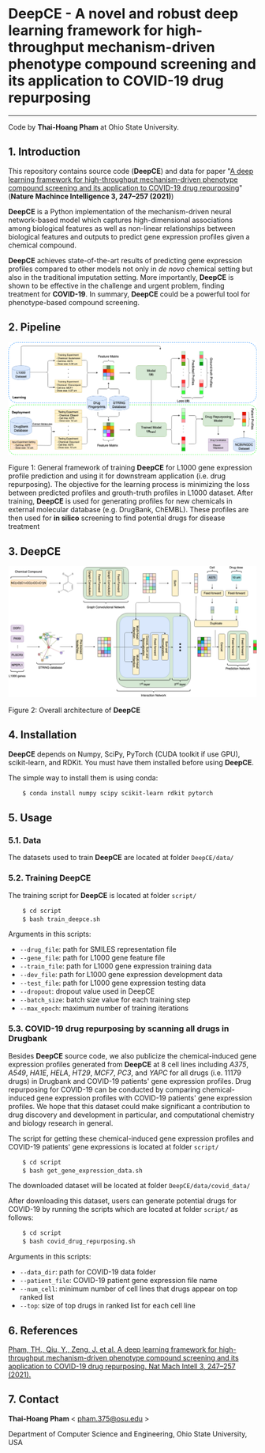 # DeepCE - A novel and robust deep learning framework for high-throughput mechanism-driven phenotype compound screening and its application to COVID-19 drug repurposing
-----------------------------------------------------------------
Code by **Thai-Hoang Pham** at Ohio State University.

## 1. Introduction
This repository contains source code (**DeepCE**) and data for paper "[A deep learning framework for high-throughput mechanism-driven phenotype compound screening and its application to COVID-19 drug repurposing](https://www.nature.com/articles/s42256-020-00285-9)" (**Nature Machince Intelligence 3, 247–257 (2021)**)

**DeepCE** is a Python implementation of the mechanism-driven neural network-based model which captures 
high-dimensional associations among biological features as well as non-linear relationships between biological features 
and outputs to predict gene expression profiles given a chemical compound.

**DeepCE** achieves state-of-the-art results of predicting gene expression profiles compared to other models not only 
in *de novo* chemical setting but also in the traditional imputation setting. More importantly, **DeepCE** is shown to be 
effective in the challenge and urgent problem, finding treatment for **COVID-19**. In summary, **DeepCE** could be a powerful 
tool for phenotype-based compound screening. 

## 2. Pipeline

![alt text](docs/fig1-update.png "Pipeline")

Figure 1: General framework of training **DeepCE** for L1000 gene expression profile prediction and using it for 
downstream application (i.e. drug repurposing). The objective for the learning process is minimizing the loss 
between predicted profiles and grouth-truth profiles in L1000 dataset. After training, **DeepCE** is used for 
generating profiles for new chemicals in external molecular database (e.g. DrugBank, ChEMBL). These profiles 
are then used for **in silico** screening to find potential drugs for disease treatment

## 3. DeepCE

![alt text](docs/fig2.png "DeepCE")

Figure 2: Overall architecture of **DeepCE**

## 4. Installation

**DeepCE** depends on Numpy, SciPy, PyTorch (CUDA toolkit if use GPU), scikit-learn, and RDKit. 
You must have them installed before using **DeepCE**.

The simple way to install them is using conda:

```sh
	$ conda install numpy scipy scikit-learn rdkit pytorch
```
## 5. Usage

### 5.1. Data

The datasets used to train **DeepCE** are located at folder ``DeepCE/data/``

### 5.2. Training DeepCE

The training script for **DeepCE** is located at folder ``script/``

```sh
    $ cd script
    $ bash train_deepce.sh
```

Arguments in this scripts:

* ``--drug_file``:       path for SMILES representation file
* ``--gene_file``:         path for L1000 gene feature file
* ``--train_file``:        path for L1000 gene expression training data
* ``--dev_file``:        path for L1000 gene expression development data
* ``--test_file``:      path for L1000 gene expression testing data
* ``--dropout``: dropout value used in DeepCE
* ``--batch_size``:       batch size value for each training step
* ``--max_epoch``:     maximum number of training iterations

### 5.3. COVID-19 drug repurposing by scanning all drugs in Drugbank

Besides **DeepCE** source code, we also publicize the chemical-induced gene expression profiles generated from 
**DeepCE** at 8 cell lines including *A375*, *A549*, *HA1E*, *HELA*, *HT29*, *MCF7*, *PC3*, and *YAPC* for all drugs 
(i.e. 11179 drugs) in Drugbank and COVID-19 patients' gene expression profiles. Drug repurposing for COVID-19 can be 
conducted by comparing chemical-induced gene expression profiles with COVID-19 patients' gene expression profiles. 
We hope that this dataset could make significant a contribution to drug discovery and development in particular, 
and computational chemistry and biology research in general.

The script for getting these chemical-induced gene expression profiles and COVID-19 patients' gene expressions is 
located at folder ``script/``

```sh
    $ cd script
    $ bash get_gene_expression_data.sh
```

The downloaded dataset will be located at folder ``DeepCE/data/covid_data/``

After downloading this dataset, users can generate potential drugs for COVID-19 by running the scripts which are 
located at folder ``script/`` as follows:

```sh
    $ cd script
    $ bash covid_drug_repurposing.sh
```

Arguments in this scripts:

* ``--data_dir``:       path for COVID-19 data folder
* ``--patient_file``:         COVID-19 patient gene expression file name
* ``--num_cell``:        minimum number of cell lines that drugs appear on top ranked list
* ``--top``:        size of top drugs in ranked list for each cell line

## 6. References

[Pham, TH., Qiu, Y., Zeng, J. et al. A deep learning framework for high-throughput mechanism-driven phenotype compound screening and its application to COVID-19 drug repurposing. Nat Mach Intell 3, 247–257 (2021).](https://doi.org/10.1038/s42256-020-00285-9)

## 7. Contact

**Thai-Hoang Pham** < pham.375@osu.edu >

Department of Computer Science and Engineering, Ohio State University, USA
